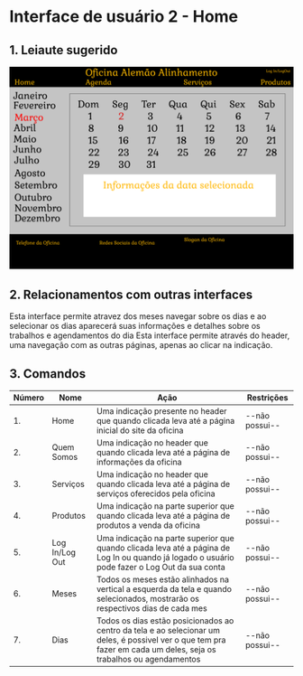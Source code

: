# Interface de usuário 2 - Home

## 1. Leiaute sugerido

![Agenda](leiaute/Agenda.png)

## 2. Relacionamentos com outras interfaces

Esta interface permite atravez dos meses navegar sobre os dias e ao selecionar os dias aparecerá suas informações e detalhes sobre os trabalhos e agendamentos do dia
Esta interface permite através do header, uma navegação com as outras páginas, apenas ao clicar na indicação.

## 3. Comandos

| **Número** | **Nome** | **Ação** | **Restrições** |
| --- | --- | --- | --- |
|1. | Home | Uma indicação presente no header que quando clicada leva até a página inicial do site da oficina | --não possui-- |
|2. | Quem Somos | Uma indicação no header que quando clicada leva até a página de informações da oficina | --não possui-- |
|3. | Serviços | Uma indicação no header que quando clicada leva até a página de serviços oferecidos pela oficina | --não possui-- |
|4. | Produtos | Uma indicação na parte superior que quando clicada leva até a página de produtos a venda da oficina | --não possui-- |
|5. | Log In/Log Out | Uma indicação na parte superior que quando clicada leva até a página de Log In ou quando já logado o usuário pode fazer o Log Out da sua conta | --não possui-- |
|6.|Meses|Todos os meses estão alinhados na vertical a esquerda da tela e quando selecionados, mostrarão os respectivos dias de cada mes|--não possui--|
|7.|Dias|Todos os dias estão posicionados ao centro da tela e ao selecionar um deles, é possivel ver o que tem pra fazer em cada um deles, seja os trabalhos ou agendamentos|--não possui--|

